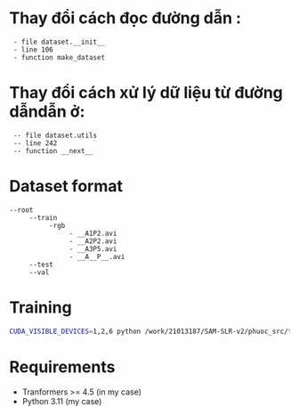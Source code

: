 

# Thay đổi cách đọc đường dẫn :
     - file dataset.__init__
     - line 106
     - function make_dataset

# Thay đổi cách xử lý dữ liệu từ đường dẫndẫn  ở:
     -- file dataset.utils
     -- line 242
     -- function __next__

# Dataset format
```
--root
     --train
          -rgb
               - __A1P2.avi
               - __A2P2.avi
               - __A3P5.avi
               - __A__P__.avi
     --test
     --val
```
# Training
```bash
CUDA_VISIBLE_DEVICES=1,2,6 python /work/21013187/SAM-SLR-v2/phuoc_src/train.py
``` 
# Requirements 
- Tranformers >= 4.5 (in my case)
- Python 3.11 (my case)